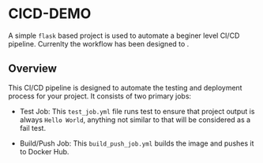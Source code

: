 # CICD-DEMO
A simple `flask` based project is used to automate a beginer level CI/CD pipeline. 
Currenlty the workflow has been designed to . 

## Overview

This CI/CD pipeline is designed to automate the testing and deployment process for your project. It consists of two primary jobs:

- Test Job: This `test_job.yml` file runs test to ensure that project output is always `Hello World`, anything not similar to that will be considered as a fail test.

- Build/Push Job: This `build_push_job.yml` builds the image and pushes it to Docker Hub.
